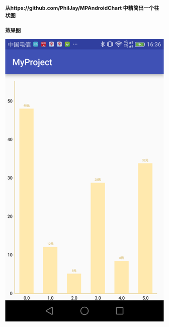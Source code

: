 

### 从https://github.com/PhilJay/MPAndroidChart 中精简出一个柱状图

### 效果图
![Android_Widget_MPAndroidChart](./image/001.png)
